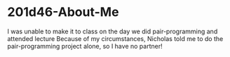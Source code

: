 # 201d46-About-Me

I was unable to make it to class on the day we did pair-programming and attended lecture 
Because of my circumstances,  Nicholas told me to do the pair-programming project alone, so I have no partner!